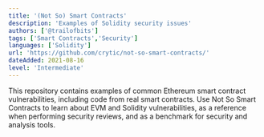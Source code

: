 ```yaml
---
title: '(Not So) Smart Contracts'
description: 'Examples of Solidity security issues'
authors: ['@trailofbits']
tags: ['Smart Contracts','Security']
languages: ['Solidity']
url: 'https://github.com/crytic/not-so-smart-contracts/'
dateAdded: 2021-08-16
level: 'Intermediate'
---
```


This repository contains examples of common Ethereum smart contract vulnerabilities, including code from real smart contracts. Use Not So Smart Contracts to learn about EVM and Solidity vulnerabilities, as a reference when performing security reviews, and as a benchmark for security and analysis tools.